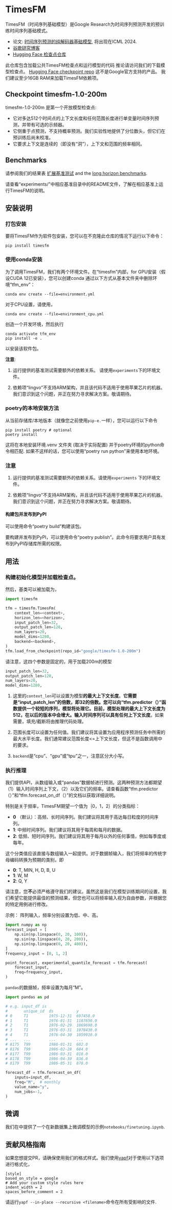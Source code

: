 # TimesFM

TimesFM（时间序列基础模型）是Google Research为时间序列预测开发的预训练时间序列基础模式。

* 论文: [时间序列预测的纯解码器基础模型](https://arxiv.org/abs/2310.10688), 将出现在ICML 2024.
* [谷歌研究博客](https://research.google/blog/a-decoder-only-foundation-model-for-time-series-forecasting/)
* [Hugging Face 检查点仓库](https://huggingface.co/google/timesfm-1.0-200m)

此仓库包含加载公共TimesFM检查点和运行模型的代码
推论请访问我们的下载模型检查点。
[Hugging Face checkpoint repo](https://huggingface.co/google/timesfm-1.0-200m)
这不是Google官方支持的产品。
我们建议至少16GB RAM来加载TimesFM依赖项。

## Checkpoint timesfm-1.0-200m

timesfm-1.0-200m 是第一个开放模型检查点:

- 它对多达512个时间点的上下文长度和任何范围长度进行单变量时间序列预测，并带有可选的示频器。
- 它侧重于点预测，不支持概率预测。我们实验性地提供了分位数头，但它们在预训练后尚未校准。
- 它要求上下文是连续的（即没有“洞”），上下文和范围的频率相同。

## Benchmarks

请参阅我们的结果表 [扩展基准测试](https://github.com/google-research/timesfm/tree/master/experiments/extended_benchmarks) and the [long horizon benchmarks](https://github.com/google-research/timesfm/tree/master/experiments/long_horizon_benchmarks).

请查看“experiments/”中相应基准目录中的README文件，了解在相应基准上运行TimesFM的说明。

## 安装说明

### 打包安装

要将TimesFM作为软件包安装，您可以在不克隆此仓库的情况下运行以下命令：

`pip install timesfm`

### 使用conda安装

为了调用TimesFM，我们有两个环境文件。在“timesfm”内部，for GPU安装（假设CUDA 12已安装），您可以创建conda
通过以下方式从基本文件夹中删除环境“tfm_env”：

```
conda env create --file=environment.yml
```

对于CPU设置，请使用，

```
conda env create --file=environment_cpu.yml
```
创造一个开发环境，然后执行
```
conda activate tfm_env
pip install -e .
```
以安装该软件包。

**注意**: 

1. 运行提供的基准测试需要额外的依赖关系。
请使用`experiments`下的环境文件。 

2. 依赖项“lingvo”不支持ARM架构，并且该代码不适用于使用苹果芯片的机器。我们意识到这个问题，并正在努力寻求解决方案。敬请期待。

### poetry的本地安装方法

从当前存储库/本地版本（就像您之前使用`pip-e.`一样），您可以运行以下命令

```
pip install poetry # optional
poetry install
```

这将在本地安装环境.venv 文件夹 (取决于实际配置) 并于poetry环境的python命令相匹配. 如果不这样的话，您可以使用“poetry run python”来使用本地环境。

### 注意

1. 运行提供的基准测试需要额外的依赖关系。请使用`experiments` 下的环境文件。

2. 依赖项“lingvo”不支持ARM架构，并且该代码不适用于使用苹果芯片的机器。我们意识到这个问题，并正在努力寻求解决方案。敬请期待。

#### 构建包并发布到PyPI

可以使用命令“poetry build”构建该包。

要构建并发布到PyPI，可以使用命令“poetry publish”。此命令将要求用户具有发布到PyPI存储库所需的权限。

## 用法

### 构建初始化模型并加载检查点。
然后，基类可以被加载为，

```python
import timesfm

tfm = timesfm.TimesFm(
    context_len=<context>,
    horizon_len=<horizon>,
    input_patch_len=32,
    output_patch_len=128,
    num_layers=20,
    model_dims=1280,
    backend=<backend>,
)
tfm.load_from_checkpoint(repo_id="google/timesfm-1.0-200m")
```
请注意，这四个参数是固定的，用于加载200m的模型
```python
input_patch_len=32,
output_patch_len=128,
num_layers=20,
model_dims=1280,
```

1. 这里的`context_len`可以设置为模型**的最大上下文长度**。**它需要是“input_patch_len”的倍数，即32的倍数。**您可以向“tfm.predictor（）”函数提供一个较短的序列，模型将处理它。目前，模型处理的最大上下文长度为512，在以后的版本中会增大。输入时间序列可以具有**任何上下文长度**。如果需要，填充/截断将由推理代码处理。

2. 范围长度可以设置为任何值。我们建议将其设置为应用程序预测任务中所需的最大水平长度。我们通常建议范围长度<=上下文长度，但这不是函数调用中的要求。

3. `backend`是“cpu”、“gpu”或“tpu”之一，注意区分大小写。

### 执行推理

我们提供API，从数组输入或“pandas”数据帧进行预测。这两种预测方法都期望（1）输入时间序列上下文，（2）以及它们的频率。请查看函数“tfm.predictor（）”和“tfm.forecast_on_df（）”的文档以获取详细说明。

特别是关于频率，TimesFM期望一个值为｛0，1，2｝的分类指标：

- **0** （默认）：高频、长时间序列。我们建议将其用于高达每日粒度的时间序列。
- **1**: 中频时间序列。我们建议将其用于每周和每月的数据。
- **2**: 低频、短时间序列。我们建议将其用于每月以外的任何事情，例如每季度或每年。

这个分类值应该直接与数组输入一起提供。对于数据帧输入，我们将频率的传统字母编码转换为预期的类别，即

- **0**: T, MIN, H, D, B, U
- **1**: W, M
- **2**: Q, Y

请注意，您**不**必须严格遵守我们的建议。虽然这是我们在模型训练期间的设置，我们希望它能提供最佳的预测结果，但您也可以将频率输入视为自由参数，并根据您的特定用例进行修改。


示例：
阵列输入，频率分别设置为低、中、高。

```python
import numpy as np
forecast_input = [
    np.sin(np.linspace(0, 20, 100)),
    np.sin(np.linspace(0, 20, 200)),
    np.sin(np.linspace(0, 20, 400)),
]
frequency_input = [0, 1, 2]

point_forecast, experimental_quantile_forecast = tfm.forecast(
    forecast_input,
    freq=frequency_input,
)
```

`pandas`的数据帧，频率设置为每月“M”。

```python
import pandas as pd

# e.g. input_df is
#       unique_id  ds          y
# 0     T1         1975-12-31  697458.0
# 1     T1         1976-01-31  1187650.0
# 2     T1         1976-02-29  1069690.0
# 3     T1         1976-03-31  1078430.0
# 4     T1         1976-04-30  1059910.0
# ...   ...        ...         ...
# 8175  T99        1986-01-31  602.0
# 8176  T99        1986-02-28  684.0
# 8177  T99        1986-03-31  818.0
# 8178  T99        1986-04-30  836.0
# 8179  T99        1986-05-31  878.0

forecast_df = tfm.forecast_on_df(
    inputs=input_df,
    freq="M",  # monthly
    value_name="y",
    num_jobs=-1,
)
```

## 微调

我们在中提供了一个在新数据集上微调模型的示例`notebooks/finetuning.ipynb`.

## 贡献风格指南

如果您想提交PR，请确保使用我们的格式样式。我们使用[yapf](https://github.com/google/yapf)对于使用以下选项进行格式化，

```
[style]
based_on_style = google
# Add your custom style rules here
indent_width = 2
spaces_before_comment = 2

```

请运行`yapf --in-place --recursive <filename>`命令在所有受影响的文件.
